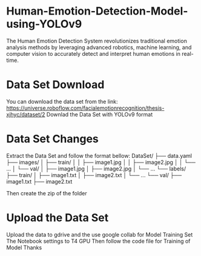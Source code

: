 # Human-Emotion-Detection-Model-using-YOLOv9
The Human Emotion Detection System revolutionizes traditional emotion analysis methods by leveraging advanced robotics, machine learning, and computer vision to accurately detect and interpret human emotions in real-time.

# Data Set Download
You can download the data set from the link:
https://universe.roboflow.com/facialemotionrecognition/thesis-xjhyc/dataset/2
Downlad the Data Set with YOLOv9 format

# Data Set Changes
Extract the Data Set and follow the format bellow:
DataSet/
├── data.yaml
├── images/
│   ├── train/
│   │   ├── image1.jpg
│   │   ├── image2.jpg
│   │   └── ...
│   └── val/
│       ├── image1.jpg
│       ├── image2.jpg
│       └── ...
└── labels/
    ├── train/
    │   ├── image1.txt
    │   ├── image2.txt
    │   └── ...
    └── val/
        ├── image1.txt
        ├── image2.txt
        
Then create the zip of the folder

# Upload the Data Set
Upload the data to gdrive and the use google collab for Model Training
Set The Notebook settings to T4 GPU
Then follow the code file for Training of Model
Thanks

